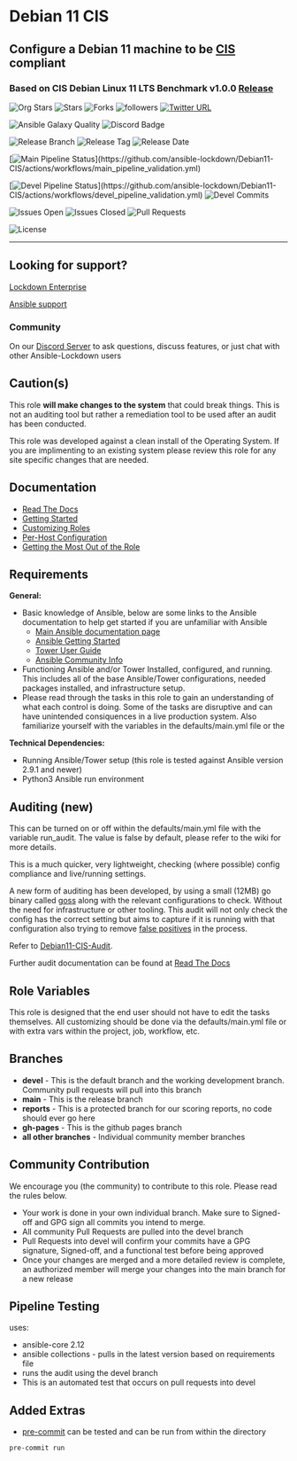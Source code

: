 # Debian 11 CIS

## Configure a Debian 11 machine to be [CIS](https://www.cisecurity.org/cis-benchmarks/) compliant

### Based on CIS Debian Linux 11 LTS Benchmark v1.0.0 [Release](https://downloads.cisecurity.org/#/)

![Org Stars](https://img.shields.io/github/stars/ansible-lockdown?label=Org%20Stars&style=social)
![Stars](https://img.shields.io/github/stars/ansible-lockdown/Debian11-cis?label=Repo%20Stars&style=social)
![Forks](https://img.shields.io/github/forks/ansible-lockdown/Debian11-cis?style=social)
![followers](https://img.shields.io/github/followers/ansible-lockdown?style=social)
[![Twitter URL](https://img.shields.io/twitter/url/https/twitter.com/AnsibleLockdown.svg?style=social&label=Follow%20%40AnsibleLockdown)](https://twitter.com/AnsibleLockdown)

![Ansible Galaxy Quality](https://img.shields.io/ansible/quality/56324?label=Quality&&logo=ansible)
![Discord Badge](https://img.shields.io/discord/925818806838919229?logo=discord)

![Release Branch](https://img.shields.io/badge/Release%20Branch-Main-brightgreen)
![Release Tag](https://img.shields.io/github/v/release/ansible-lockdown/Debian11-CIS)
![Release Date](https://img.shields.io/github/release-date/ansible-lockdown/Debian11-CIS)

[![Main Pipeline Status](https://github.com/ansible-lockdown/Debian11-CIS/actions/workflows/main_pipeline_validation.yml/badge.svg?)](https://github.com/ansible-lockdown/Debian11-CIS/actions/workflows/main_pipeline_validation.yml)

[![Devel Pipeline Status](https://github.com/ansible-lockdown/Debian11-CIS/actions/workflows/devel_pipeline_validation.yml/badge.svg?)](https://github.com/ansible-lockdown/Debian11-CIS/actions/workflows/devel_pipeline_validation.yml)
![Devel Commits](https://img.shields.io/github/commit-activity/m/ansible-lockdown/Debian11-CIS/devel?color=dark%20green&label=Devel%20Branch%20Commits)

![Issues Open](https://img.shields.io/github/issues-raw/ansible-lockdown/Debian11-CIS?label=Open%20Issues)
![Issues Closed](https://img.shields.io/github/issues-closed-raw/ansible-lockdown/Debian11-CIS?label=Closed%20Issues&&color=success)
![Pull Requests](https://img.shields.io/github/issues-pr/ansible-lockdown/Debian11-CIS?label=Pull%20Requests)

![License](https://img.shields.io/github/license/ansible-lockdown/Debian11-CIS?label=License)

---

## Looking for support?

[Lockdown Enterprise](https://www.lockdownenterprise.com#GH_AL_DEB11_cis)

[Ansible support](https://www.mindpointgroup.com/cybersecurity-products/ansible-counselor#GH_AL_DEB11_cis)

### Community

On our [Discord Server](https://www.lockdownenterprise.com/discord) to ask questions, discuss features, or just chat with other Ansible-Lockdown users

## Caution(s)

This role **will make changes to the system** that could break things. This is not an auditing tool but rather a remediation tool to be used after an audit has been conducted.

This role was developed against a clean install of the Operating System. If you are implimenting to an existing system please review this role for any site specific changes that are needed.

## Documentation

- [Read The Docs](https://ansible-lockdown.readthedocs.io/en/latest/)
- [Getting Started](https://www.lockdownenterprise.com/docs/getting-started-with-lockdown#GH_AL_DEB11_cis)
- [Customizing Roles](https://www.lockdownenterprise.com/docs/customizing-lockdown-enterprise#GH_AL_DEB11_cis)
- [Per-Host Configuration](https://www.lockdownenterprise.com/docs/per-host-lockdown-enterprise-configuration#GH_AL_DEB11_cis)
- [Getting the Most Out of the Role](https://www.lockdownenterprise.com/docs/get-the-most-out-of-lockdown-enterprise#GH_AL_DEB11_cis)

## Requirements

**General:**

- Basic knowledge of Ansible, below are some links to the Ansible documentation to help get started if you are unfamiliar with Ansible
  - [Main Ansible documentation page](https://docs.ansible.com)
  - [Ansible Getting Started](https://docs.ansible.com/ansible/latest/user_guide/intro_getting_started.html)
  - [Tower User Guide](https://docs.ansible.com/ansible-tower/latest/html/userguide/index.html)
  - [Ansible Community Info](https://docs.ansible.com/ansible/latest/community/index.html)
- Functioning Ansible and/or Tower Installed, configured, and running. This includes all of the base Ansible/Tower configurations, needed packages installed, and infrastructure setup.
- Please read through the tasks in this role to gain an understanding of what each control is doing. Some of the tasks are disruptive and can have unintended consiquences in a live production system. Also familiarize yourself with the variables in the defaults/main.yml file or the

**Technical Dependencies:**

- Running Ansible/Tower setup (this role is tested against Ansible version 2.9.1 and newer)
- Python3 Ansible run environment

## Auditing (new)

This can be turned on or off within the defaults/main.yml file with the variable run_audit. The value is false by default, please refer to the wiki for more details.

This is a much quicker, very lightweight, checking (where possible) config compliance and live/running settings.

A new form of auditing has been developed, by using a small (12MB) go binary called [goss](https://github.com/goss-org/goss) along with the relevant configurations to check. Without the need for infrastructure or other tooling.
This audit will not only check the config has the correct setting but aims to capture if it is running with that configuration also trying to remove [false positives](https://www.mindpointgroup.com/blog/is-compliance-scanning-still-relevant/) in the process.

Refer to [Debian11-CIS-Audit](https://github.com/ansible-lockdown/Debian11-CIS-Audit).

Further audit documentation can be found at [Read The Docs](https://ansible-lockdown.readthedocs.io/en/latest/)

## Role Variables

This role is designed that the end user should not have to edit the tasks themselves. All customizing should be done via the defaults/main.yml file or with extra vars within the project, job, workflow, etc.

## Branches

- **devel** - This is the default branch and the working development branch. Community pull requests will pull into this branch
- **main** - This is the release branch
- **reports** - This is a protected branch for our scoring reports, no code should ever go here
- **gh-pages** - This is the github pages branch
- **all other branches** - Individual community member branches

## Community Contribution

We encourage you (the community) to contribute to this role. Please read the rules below.

- Your work is done in your own individual branch. Make sure to Signed-off and GPG sign all commits you intend to merge.
- All community Pull Requests are pulled into the devel branch
- Pull Requests into devel will confirm your commits have a GPG signature, Signed-off, and a functional test before being approved
- Once your changes are merged and a more detailed review is complete, an authorized member will merge your changes into the main branch for a new release

## Pipeline Testing

uses:

- ansible-core 2.12
- ansible collections - pulls in the latest version based on requirements file
- runs the audit using the devel branch
- This is an automated test that occurs on pull requests into devel

## Added Extras

- [pre-commit](https://pre-commit.com) can be tested and can be run from within the directory

```sh
pre-commit run
```
